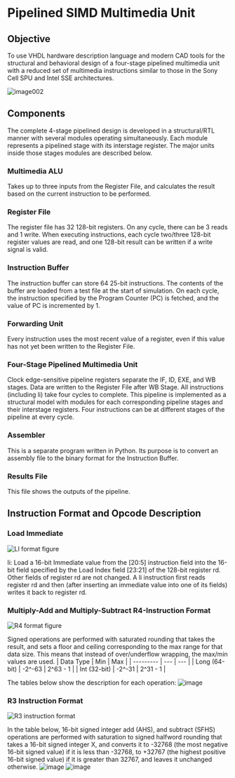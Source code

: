 # Pipelined SIMD Multimedia Unit

## Objective
To use VHDL hardware description language and modern CAD tools for the structural and behavioral design of a four-stage pipelined multimedia unit with a reduced set of multimedia instructions similar to those in the Sony Cell SPU and Intel SSE architectures.

![image002](https://github.com/HaoRanYuan0/Pipelined-SIMD-Multimedia-Unit/assets/121404407/38ef0a7f-161d-4880-9bf4-7afec1fc9130)

## Components
The complete 4-stage pipelined design is developed in a structural/RTL manner with several modules operating simultaneously. Each module represents a pipelined stage with its interstage register. The major units inside those stages modules are described below.

### Multimedia ALU
Takes up to three inputs from the Register File, and calculates the result based on the current instruction to be performed.
### Register File
The register file has 32 128-bit registers. On any cycle, there can be 3 reads and 1 write. When executing instructions, each cycle two/three 128-bit register values are read, and one 128-bit result can be written if a write signal is valid.
### Instruction Buffer
The instruction buffer can store 64 25-bit instructions. The contents of the buffer are loaded from a test file at the start of simulation. On each cycle, the instruction specified by the Program Counter (PC) is fetched, and the value of PC is incremented by 1.
### Forwarding Unit
Every instruction uses the most recent value of a register, even if this value has not yet been written to the Register File. 
### Four-Stage Pipelined Multimedia Unit
Clock edge-sensitive pipeline registers separate the IF, ID, EXE, and WB stages. Data are written to the Register File after WB Stage. All instructions (including li) take four cycles to complete. This pipeline is implemented as a structural model with modules for each corresponding pipeline stages and their interstage registers. Four instructions can be at different stages of the pipeline at every cycle.
### Assembler
This is a separate program written in Python. Its purpose is to convert an assembly file to the binary format for the Instruction Buffer.
### Results File
This file shows the outputs of the pipeline.

## Instruction Format and Opcode Description
### Load Immediate
![LI format figure](https://github.com/HaoRanYuan0/Pipelined-SIMD-Multimedia-Unit/assets/121404407/98d7acc4-d9f1-4bdb-a5c3-e48699135943)

li: Load a 16-bit Immediate value from the [20:5] instruction field into the 16-bit field specified by the Load Index field [23:21] of the 128-bit register rd. Other fields of register rd are not changed. A li instruction first reads register rd and then (after inserting an immediate value into one of its fields) writes it back to register rd.

### Multiply-Add and Multiply-Subtract R4-Instruction Format
![R4 format figure](https://github.com/HaoRanYuan0/Pipelined-SIMD-Multimedia-Unit/assets/121404407/20e61e8a-2615-4e30-a9f3-44f0e8cfdac5)

Signed operations are performed with saturated rounding that takes the result, and sets a floor and ceiling corresponding to the max range for that data size. This means that instead of over/underflow wrapping, the max/min values are used.
| Data Type | Min | Max |
| --------- | --- | --- |
| Long (64-bit) | -2^-63 | 2^63 - 1 |
| Int (32-bit) | -2^-31 | 2^31 - 1 |

The tables below show the description for each operation:
![image](https://github.com/HaoRanYuan0/Pipelined-SIMD-Multimedia-Unit/assets/121404407/d76b0872-cf38-43cf-ab9c-39f4f7a0de44)

### R3 Instruction Format
![R3 instruction format](https://github.com/HaoRanYuan0/Pipelined-SIMD-Multimedia-Unit/assets/121404407/875285c5-43d7-41da-9533-51bc8805cff2)

In the table below, 16-bit signed integer add (AHS), and subtract (SFHS) operations are performed with saturation to signed halfword rounding that takes a 16-bit signed integer X, and converts it to -32768 (the most negative 16-bit signed value) if it is less than -32768, to +32767 (the highest positive 16-bit signed value) if it is greater than 32767, and leaves it unchanged otherwise.
![image](https://github.com/HaoRanYuan0/Pipelined-SIMD-Multimedia-Unit/assets/121404407/36929fed-b538-4961-94b3-9d0a7827e38f)
![image](https://github.com/HaoRanYuan0/Pipelined-SIMD-Multimedia-Unit/assets/121404407/8ac0dd52-991b-40ae-a015-b0e7a0b58a55)
